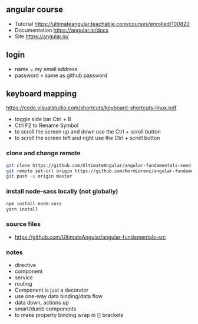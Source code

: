 ## angular course
  * Tutorial https://ultimateangular.teachable.com/courses/enrolled/100820
  * Documentation https://angular.io/docs
  * Site https://angular.io/

## login
  * name = my email address
  * password = same as github password

## keyboard mapping
https://code.visualstudio.com/shortcuts/keyboard-shortcuts-linux.pdf

* toggle side bar Ctrl + B
* Ctrl F2 to Rename Symbol
* to scroll the screen up and down use the Ctrl + scroll button
* to scroll the screen left and right use the Ctrl + scroll button

### clone and change remote

```bash
git clone https://github.com/UltimateAngular/angular-fundamentals-seed.git angular-fundamentals
git remote set-url origin https://github.com/NormLorenz/angular-fundamentals.git
git push -u origin master
```

### install node-sass locally (not globally)

```bash
npm install node-sass
yarn install
```

### source files

* https://github.com/UltimateAngular/angular-fundamentals-src

### notes

* directive
* component
* service
* routing
* Component is just a decorator
* use one-way data binding/data flow
* data down, actions up
* smart/dumb components
* to make property binding wrap in [] brackets
